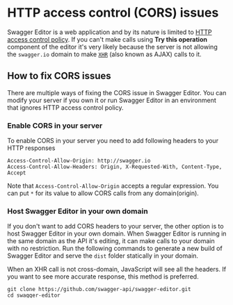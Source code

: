 # HTTP access control (CORS) issues

Swagger Editor is a web application and by its nature is limited to [HTTP access control policy](https://developer.mozilla.org/en-US/docs/Web/HTTP/Access_control_CORS). If you can't make calls using **Try this operation** component of the editor it's very likely because the server is not allowing the `swagger.io` domain to make [`XHR`](https://developer.mozilla.org/en-US/docs/Web/API/XMLHttpRequest) (also known as AJAX) calls to it.

## How to fix CORS issues

There are multiple ways of fixing the CORS issue in Swagger Editor. You can modify your server if you own it or run Swagger Editor in an environment that ignores HTTP access control policy.

### Enable CORS in your server

To enable CORS in your server you need to add following headers to your HTTP responses


```
Access-Control-Allow-Origin: http://swagger.io
Access-Control-Allow-Headers: Origin, X-Requested-With, Content-Type, Accept
```

Note that `Access-Control-Allow-Origin` accepts a regular expression. You can put `*` for its value to allow CORS calls from any domain(origin).

### Host Swagger Editor in your own domain 

If you don't want to add CORS headers to your server, the other option is to host Swagger Editor in your own domain. When Swagger Editor is running in the same domain as the API it's editing, it can make calls to your domain with no restriction. Run the following commands to generate a new build of Swagger Editor and serve the `dist` folder statically in your domain.

When an XHR call is not cross-domain, JavaScript will see all the headers. If you want to see more accurate response, this method is preferred.

```
git clone https://github.com/swagger-api/swagger-editor.git
cd swagger-editor
npm run build

# now dist folder have a fresh build of Swagger Editor
```

### Proxy calls using a third party server

You can make calls using a proxy to enable CORS for your API. Many API management providers provide proxies for enabling CORS. You can also run your own proxy. For example you can use [cors-it](https://github.com/mohsen1/cors-it) proxy if you're using Node.js.

### Run Swagger Editor in a browser that ignores HTTP access control

Browsers have HTTP access control enabled by default but you can disable it in the setting.

##### Chrome
To run Chrome with HTTP access control disabled use  `--disable-web-security` flag.

For example in OSX you need to run the following command:

```
/Applications/Google\ Chrome.app/Contents/MacOS/Google\ Chrome --disable-web-security
```
